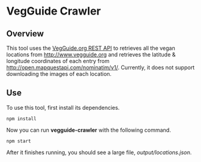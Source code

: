 VegGuide Crawler
================

Overview
--------

This tool uses the [VegGuide.org REST API](https://www.vegguide.org/site/api-docs) to retrieves all the vegan 
locations from http://www.vegguide.org and retrieves the latitude & longitude coordinates of each entry from
http://open.mapquestapi.com/nominatim/v1/. Currently, it does not support downloading the images of each location.

Use
---

To use this tool, first install its dependencies.

    npm install

Now you can run **vegguide-crawler** with the following command.

    npm start

After it finishes running, you should see a large file, *output/locations.json*.
